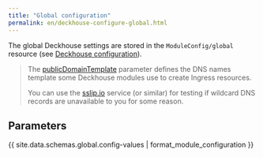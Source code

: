 ```yaml
---
title: "Global configuration"
permalink: en/deckhouse-configure-global.html
---
```


The global Deckhouse settings are stored in the `ModuleConfig/global` resource (see [Deckhouse configuration](./#deckhouse-configuration)).

> The [publicDomainTemplate](#parameters-modules-publicdomaintemplate) parameter defines the DNS names template some Deckhouse modules use to create Ingress resources.
>
> You can use the [sslip.io](https://sslip.io/) service (or similar) for testing if wildcard DNS records are unavailable to you for some reason.

## Parameters

{{ site.data.schemas.global.config-values | format_module_configuration }}
